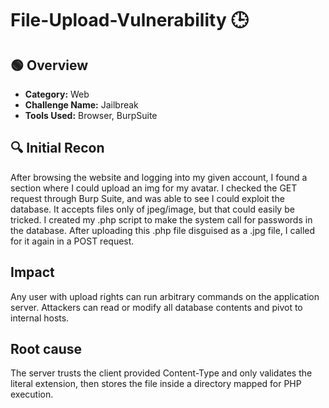 # File-Upload-Vulnerability 🕒

## 🟢 Overview
- **Category:** Web
- **Challenge Name:** Jailbreak
- **Tools Used:** Browser, BurpSuite

## 🔍 Initial Recon
After browsing the website and logging into my given account, I found a section where I could upload an img for my avatar. I checked the GET request through Burp Suite, and was able to see I could exploit the database. It accepts files only of jpeg/image, but that could easily be tricked. I created my .php script to make the system call for passwords in the database. After uploading this .php file disguised as a .jpg file, I called for it again in a POST request.

## Impact
Any user with upload rights can run arbitrary commands on the application server. Attackers can read or modify all database contents and pivot to internal hosts.

## Root cause
The server trusts the client provided Content-Type and only validates the literal extension, then stores the file inside a directory mapped for PHP execution.
